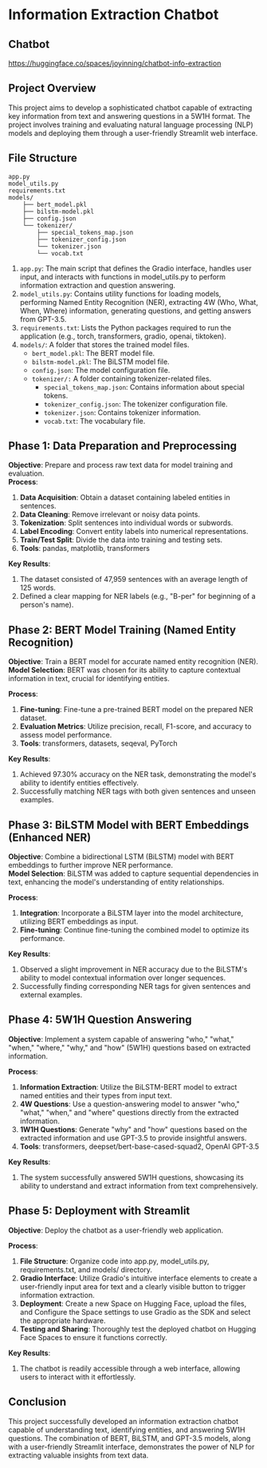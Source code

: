 # Information Extraction Chatbot

## Chatbot
https://huggingface.co/spaces/joyinning/chatbot-info-extraction

## Project Overview
This project aims to develop a sophisticated chatbot capable of extracting key information from text and answering questions in a 5W1H format. The project involves training and evaluating natural language processing (NLP) models and deploying them through a user-friendly Streamlit web interface.

## File Structure
```
app.py
model_utils.py
requirements.txt
models/
    ├── bert_model.pkl   
    ├── bilstm-model.pkl 
    ├── config.json   
    └── tokenizer/   
        ├── special_tokens_map.json
        ├── tokenizer_config.json
        └── tokenizer.json
        └── vocab.txt

```
1. `app.py`: The main script that defines the Gradio interface, handles user input, and interacts with functions in model_utils.py to perform information extraction and question answering.
2. `model_utils.py`: Contains utility functions for loading models, performing Named Entity Recognition (NER), extracting 4W (Who, What, When, Where) information, generating questions, and getting answers from GPT-3.5.
3. `requirements.txt`: Lists the Python packages required to run the application (e.g., torch, transformers, gradio, openai, tiktoken).
4. `models/`: A folder that stores the trained model files.
    - `bert_model.pkl`: The BERT model file.
    - `bilstm-model.pkl`: The BiLSTM model file.
    - `config.json`: The model configuration file.
    - `tokenizer/:` A folder containing tokenizer-related files.
        - `special_tokens_map.json`: Contains information about special tokens.
        - `tokenizer_config.json`: The tokenizer configuration file.
        - `tokenizer.json`: Contains tokenizer information.
        - `vocab.txt`: The vocabulary file.

## Phase 1: Data Preparation and Preprocessing
**Objective**: Prepare and process raw text data for model training and evaluation. <br>
**Process**:
1. **Data Acquisition**: Obtain a dataset containing labeled entities in sentences.
2. **Data Cleaning**: Remove irrelevant or noisy data points.
3. **Tokenization**: Split sentences into individual words or subwords.
4. **Label Encoding**: Convert entity labels into numerical representations.
5. **Train/Test Split**: Divide the data into training and testing sets.
6. **Tools**: pandas, matplotlib, transformers

**Key Results**:
1. The dataset consisted of 47,959 sentences with an average length of 125 words.
2. Defined a clear mapping for NER labels (e.g., "B-per" for beginning of a person's name).

## Phase 2: BERT Model Training (Named Entity Recognition)
**Objective**: Train a BERT model for accurate named entity recognition (NER). <br>
**Model Selection**: BERT was chosen for its ability to capture contextual information in text, crucial for identifying entities.

**Process**:

1. **Fine-tuning**: Fine-tune a pre-trained BERT model on the prepared NER dataset.
2. **Evaluation Metrics**: Utilize precision, recall, F1-score, and accuracy to assess model performance.
3. **Tools**: transformers, datasets, seqeval, PyTorch

**Key Results**:
1. Achieved 97.30% accuracy on the NER task, demonstrating the model's ability to identify entities effectively.
2. Successfully matching NER tags with both given sentences and unseen examples.
   
## Phase 3: BiLSTM Model with BERT Embeddings (Enhanced NER)
**Objective**: Combine a bidirectional LSTM (BiLSTM) model with BERT embeddings to further improve NER performance. <br>
**Model Selection**: BiLSTM was added to capture sequential dependencies in text, enhancing the model's understanding of entity relationships.

**Process**:
1. **Integration**: Incorporate a BiLSTM layer into the model architecture, utilizing BERT embeddings as input.
2. **Fine-tuning**: Continue fine-tuning the combined model to optimize its performance.

**Key Results**:
1. Observed a slight improvement in NER accuracy due to the BiLSTM's ability to model contextual information over longer sequences.
2. Successfully finding corresponding NER tags for given sentences and external examples.

## Phase 4: 5W1H Question Answering
**Objective**: Implement a system capable of answering "who," "what," "when," "where," "why," and "how" (5W1H) questions based on extracted information.<br>

**Process**:
1. **Information Extraction**: Utilize the BiLSTM-BERT model to extract named entities and their types from input text.
2. **4W Questions**: Use a question-answering model to answer "who," "what," "when," and "where" questions directly from the extracted information.
3. **1W1H Questions**: Generate "why" and "how" questions based on the extracted information and use GPT-3.5 to provide insightful answers.
4. **Tools**: transformers, deepset/bert-base-cased-squad2, OpenAI GPT-3.5

**Key Results**:
1. The system successfully answered 5W1H questions, showcasing its ability to understand and extract information from text comprehensively.

## Phase 5: Deployment with Streamlit
**Objective**: Deploy the chatbot as a user-friendly web application. <br>

**Process**:

1. **File Structure**: Organize code into app.py, model_utils.py, requirements.txt, and models/ directory.
2. **Gradio Interface**: Utilize Gradio's intuitive interface elements to create a user-friendly input area for text and a clearly visible button to trigger information extraction.
3. **Deployment**: Create a new Space on Hugging Face, upload the files, and Configure the Space settings to use Gradio as the SDK and select the appropriate hardware.
4. **Testing and Sharing**: Thoroughly test the deployed chatbot on Hugging Face Spaces to ensure it functions correctly.

**Key Results**:
1. The chatbot is readily accessible through a web interface, allowing users to interact with it effortlessly.
   
## Conclusion
This project successfully developed an information extraction chatbot capable of understanding text, identifying entities, and answering 5W1H questions. The combination of BERT, BiLSTM, and GPT-3.5 models, along with a user-friendly Streamlit interface, demonstrates the power of NLP for extracting valuable insights from text data.

